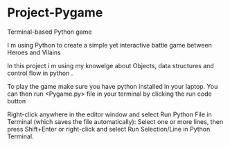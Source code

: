 # Project-Pygame
 

Terminal-based Python game

 I m using Python to create a simple yet interactive battle game between Heroes and Vilains

 In this project i m using my knowelge about Objects, data structures and control flow in python .

 To play the game make sure you have python installed in your laptop. You can then run <Pygame.py> file in your terminal by clicking the run code button 
 
 Right-click anywhere in the editor window and select Run Python File in Terminal (which saves the file automatically):
Select one or more lines, then press Shift+Enter or right-click and select Run Selection/Line in Python Terminal.

